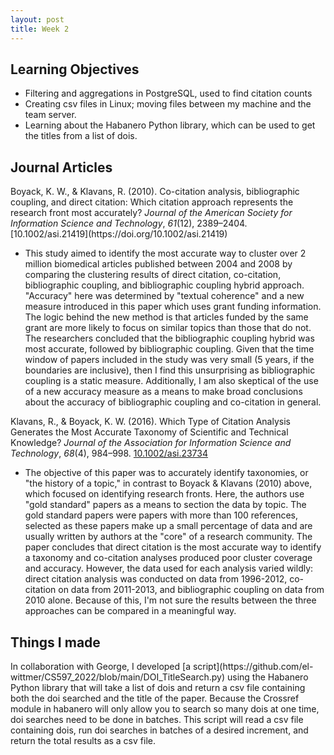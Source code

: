 ```yaml
---
layout: post
title: Week 2
---
```

<h2>Learning Objectives</h2>
<ul>
  <li>Filtering and aggregations in PostgreSQL, used to find citation counts</li>
  <li>Creating csv files in Linux; moving files between my machine and the team server.</li>
  <li>Learning about the Habanero Python library, which can be used to get the titles from a list of dois.</li>
</ul>
<h2>Journal Articles</h2>
Boyack, K. W., & Klavans, R. (2010). Co-citation analysis, bibliographic coupling, and direct citation: Which citation approach represents the research front most accurately? <i>Journal of the American Society for Information Science and Technology</i>, <i>61</i>(12), 2389–2404. [10.1002/asi.21419](https://doi.org/10.1002/asi.21419)
 <ul>
    <li>This study aimed to identify the most accurate way to cluster over 2 million biomedical articles published between 2004 and 2008 by comparing the clustering results of direct citation, co-citation, bibliographic coupling, and bibliographic coupling hybrid approach. "Accuracy" here was determined by "textual coherence" and a new measure introduced in this paper which uses grant funding information. The logic behind the new method is that articles funded by the same grant are more likely to focus on similar topics than those that do not. The researchers concluded that the bibliographic coupling hybrid was most accurate, followed by bibliographic coupling. Given that the time window of papers included in the study was very small (5 years, if the boundaries are inclusive), then I find this unsurprising as bibliographic coupling is a static measure. Additionally, I am also skeptical of the use of a new accuracy measure as a means to make broad conclusions about the accuracy of bibliographic coupling and co-citation in general.</li>
 </ul>

Klavans, R., & Boyack, K. W. (2016). Which Type of Citation Analysis Generates the Most Accurate Taxonomy of Scientific and Technical Knowledge? <i>Journal of the Association for Information Science and Technology</i>, <i>68</i>(4), 984–998. [10.1002/asi.23734](https://doi.org/10.1002/asi.23734)
 <ul>
    <li>The objective of this paper was to accurately identify taxonomies, or "the history of a topic," in contrast to Boyack & Klavans (2010) above, which focused on identifying research fronts. Here, the authors use "gold standard" papers as a means to section the data by topic. The gold standard papers were papers with more than 100 references, selected as these papers make up a small percentage of data and are usually written by authors at the "core" of a research community. The paper concludes that direct citation is the most accurate way to identify a taxonomy and co-citation analyses produced poor cluster coverage and accuracy. However, the data used for each analysis varied wildly: direct citation analysis was conducted on data from 1996-2012, co-citation on data from 2011-2013, and bibliographic coupling on data from 2010 alone. Because of this, I'm not sure the results between the three approaches can be compared in a meaningful way.</li>
 </ul>

<h2>Things I made</h2>
In collaboration with George, I developed [a script](https://github.com/el-wittmer/CS597_2022/blob/main/DOI_TitleSearch.py) using the Habanero Python library that will take a list of dois and return a csv file containing both the doi searched and the title of the paper. Because the Crossref module in habanero will only allow you to search so many dois at one time, doi searches need to be done in batches. This script will read a csv file containing dois, run doi searches in batches of a desired increment, and return the total results as a csv file.
